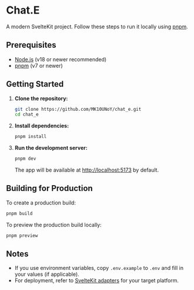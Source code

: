 # Chat.E

A modern SvelteKit project. Follow these steps to run it locally using [pnpm](https://pnpm.io/).

## Prerequisites

- [Node.js](https://nodejs.org/) (v18 or newer recommended)
- [pnpm](https://pnpm.io/) (v7 or newer)

## Getting Started

1. **Clone the repository:**

   ```bash
   git clone https://github.com/MK10UNoY/chat_e.git
   cd chat_e
   ```

2. **Install dependencies:**

   ```bash
   pnpm install
   ```

3. **Run the development server:**

   ```bash
   pnpm dev
   ```
   The app will be available at [http://localhost:5173](http://localhost:5173) by default.

## Building for Production

To create a production build:

```bash
pnpm build
```

To preview the production build locally:

```bash
pnpm preview
```

## Notes
- If you use environment variables, copy `.env.example` to `.env` and fill in your values (if applicable).
- For deployment, refer to [SvelteKit adapters](https://kit.svelte.dev/docs/adapters) for your target platform.
